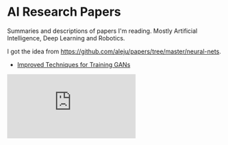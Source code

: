 # AI Research Papers

Summaries and descriptions of papers I'm reading. Mostly Artificial Intelligence, Deep Learning and Robotics.

I got the idea from https://github.com/aleju/papers/tree/master/neural-nets.

- [Improved Techniques for Training GANs](https://github.com/nvdomidi/ai-research-papers/blob/master/Improved-Techniques-for-Training-GANs.md)


![gan equation](http://latex.codecogs.com/gif.latex?%5CVert%20%5Cmathbb%7BE%7D_x%7B_%5Csim%7D_%7Bp_%7Bdata%7D%7D%20f%28x%29%20-%20%5Cmathbb%7BE%7D_z%7B_%5Csim%7D_%7Bp_%7Bz%7D%28z%29%7D%20f%28G%28z%29%29%5CVert_2%5E2)

